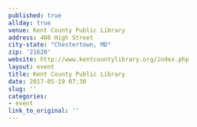 ```yaml
---
published: true
allday: true
venue: Kent County Public Library
address: 408 High Street
city-state: "Chestertown, MD"
zip: '21620'
website: http://www.kentcountylibrary.org/index.php
layout: event
title: Kent County Public Library
date: 2017-05-19 07:30
slug: ''
categories:
- event
link_to_original: ''
---
```

